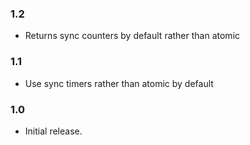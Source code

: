 ### 1.2

* Returns sync counters by default rather than atomic

### 1.1

* Use sync timers rather than atomic by default

### 1.0

 * Initial release.
